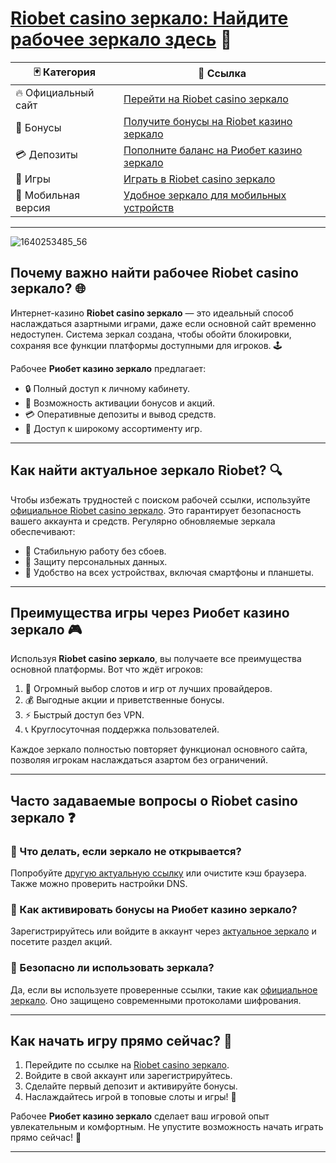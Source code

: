 # [Riobet casino зеркало: Найдите рабочее зеркало здесь](https://brandplay.link/dtx89f2L) 🎰

| 🃏 Категория      | 🔗 Ссылка                                                                                     |
|------------------|---------------------------------------------------------------------------------------------|
| 🔥 Официальный сайт | [Перейти на Riobet casino зеркало](https://brandplay.link/dtx89f2L)                         |
| 🌟 Бонусы         | [Получите бонусы на Riobet казино зеркало](https://brandplay.link/dtx89f2L)                  |
| 💳 Депозиты       | [Пополните баланс на Риобет казино зеркало](https://brandplay.link/dtx89f2L)                 |
| 🎲 Игры           | [Играть в Riobet casino зеркало](https://brandplay.link/dtx89f2L)                            |
| 📱 Мобильная версия | [Удобное зеркало для мобильных устройств](https://brandplay.link/dtx89f2L)                  |

---
![1640253485_56](https://github.com/user-attachments/assets/c9fe4ec5-84cf-4382-9c0b-201fd9e717cc)

## Почему важно найти рабочее Riobet casino зеркало? 🌐

Интернет-казино **Riobet casino зеркало** — это идеальный способ наслаждаться азартными играми, даже если основной сайт временно недоступен. Система зеркал создана, чтобы обойти блокировки, сохраняя все функции платформы доступными для игроков. 🕹️

Рабочее **Риобет казино зеркало** предлагает:
- 🔒 Полный доступ к личному кабинету.
- 🎁 Возможность активации бонусов и акций.
- 💳 Оперативные депозиты и вывод средств.
- 🎲 Доступ к широкому ассортименту игр.

---

## Как найти актуальное зеркало Riobet? 🔍

Чтобы избежать трудностей с поиском рабочей ссылки, используйте [официальное Riobet casino зеркало](https://brandplay.link/dtx89f2L). Это гарантирует безопасность вашего аккаунта и средств. Регулярно обновляемые зеркала обеспечивают:
- 📶 Стабильную работу без сбоев.
- 🔐 Защиту персональных данных.
- 📱 Удобство на всех устройствах, включая смартфоны и планшеты.

---

## Преимущества игры через Риобет казино зеркало 🎮

Используя **Riobet casino зеркало**, вы получаете все преимущества основной платформы. Вот что ждёт игроков:
1. 🎰 Огромный выбор слотов и игр от лучших провайдеров.
2. 💰 Выгодные акции и приветственные бонусы.
3. ⚡ Быстрый доступ без VPN.
4. 📞 Круглосуточная поддержка пользователей.

Каждое зеркало полностью повторяет функционал основного сайта, позволяя игрокам наслаждаться азартом без ограничений.

---

## Часто задаваемые вопросы о Riobet casino зеркало ❓

### 🔹 Что делать, если зеркало не открывается?
Попробуйте [другую актуальную ссылку](https://brandplay.link/dtx89f2L) или очистите кэш браузера. Также можно проверить настройки DNS.

### 🔹 Как активировать бонусы на Риобет казино зеркало?
Зарегистрируйтесь или войдите в аккаунт через [актуальное зеркало](https://brandplay.link/dtx89f2L) и посетите раздел акций.

### 🔹 Безопасно ли использовать зеркала?
Да, если вы используете проверенные ссылки, такие как [официальное зеркало](https://brandplay.link/dtx89f2L). Оно защищено современными протоколами шифрования.

---

## Как начать игру прямо сейчас? 🚀

1. Перейдите по ссылке на [Riobet casino зеркало](https://brandplay.link/dtx89f2L).
2. Войдите в свой аккаунт или зарегистрируйтесь.
3. Сделайте первый депозит и активируйте бонусы.
4. Наслаждайтесь игрой в топовые слоты и игры! 🎲

Рабочее **Риобет казино зеркало** сделает ваш игровой опыт увлекательным и комфортным. Не упустите возможность начать играть прямо сейчас! 🌟

---



